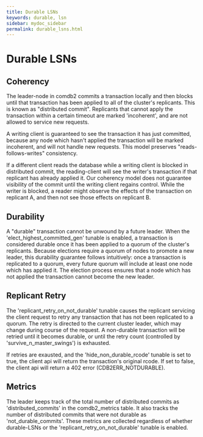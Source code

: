 ```yaml
--- 
title: Durable LSNs
keywords: durable, lsn 
sidebar: mydoc_sidebar
permalink: durable_lsns.html 
--- 
```

# Durable LSNs

## Coherency 

The leader-node in comdb2 commits a transaction locally and then blocks until
that transaction has been applied to all of the cluster's replicants.  This is
known as "distributed commit".  Replicants that cannot apply the transaction
within a certain timeout are marked 'incoherent', and are not allowed to
service new requests.

A writing client is guaranteed to see the transaction it has just committed,
because any node which hasn't applied the transaction will be marked
incoherent, and will not handle new requests.  This model preserves
"reads-follows-writes" consistency.

If a different client reads the database while a writing client is blocked in
distributed commit, the reading-client will see the writer's transaction if
that replicant has already applied it.  Our coherency model does not guarantee
visibility of the commit until the writing client regains control.  While the
writer is blocked, a reader might observe the effects of the transaction on
replicant A, and then not see those effects on replicant B.

## Durability 

A "durable" transaction cannot be unwound by a future leader.  When the
'elect\_highest\_committed\_gen' tunable is enabled, a transaction is
considered durable once it has been applied to a quorum of the cluster's
replicants.  Because elections require a quorum of nodes to promote a new
leader, this durability guarantee follows intuitively: once a transaction is
replicated to a quorum, every future quorum will include at least one node
which has applied it.  The election process ensures that a node which has not
applied the transaction cannot become the new leader.

## Replicant Retry

The 'replicant\_retry\_on\_not\_durable' tunable causes the replicant servicing
the client request to retry any transaction that has not been replicated to a
quorum.  The retry is directed to the current cluster leader, which may change
during course of the request.  A non-durable transaction will be retried until
it becomes durable, or until the retry count (controlled by
'survive\_n\_master\_swings') is exhausted.

If retries are exausted, and the 'hide\_non\_durable\_rcode' tunable is set to
true, the client api will return the transaction's original rcode.  If set to
false, the client api will return a 402 error (CDB2ERR\_NOTDURABLE).

## Metrics

The leader keeps track of the total number of distributed commits as
'distributed\_commits' in the comdb2\_metrics table.  It also tracks the
number of distributed commits that were not durable as 'not\_durable\_commits'.
These metrics are collected regardless of whether durable-LSNs or the
'replicant\_retry\_on\_not\_durable' tunable is enabled.

